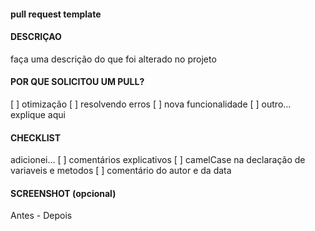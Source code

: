 #### pull request template
#### DESCRIÇAO
faça uma descrição do que foi alterado no projeto
#### POR QUE SOLICITOU UM PULL?
[ ] otimização 
[ ] resolvendo erros
[ ] nova funcionalidade
[ ] outro…explique aqui
#### CHECKLIST
adicionei…
[ ] comentários explicativos 
[ ] camelCase na declaração de variaveis e metodos
[ ] comentário do autor e da data
#### SCREENSHOT (opcional)
Antes - Depois